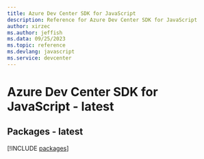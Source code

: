 ```yaml
---
title: Azure Dev Center SDK for JavaScript
description: Reference for Azure Dev Center SDK for JavaScript
author: xirzec
ms.author: jeffish
ms.data: 09/25/2023
ms.topic: reference
ms.devlang: javascript
ms.service: devcenter
---
```

# Azure Dev Center SDK for JavaScript - latest
## Packages - latest
[!INCLUDE [packages](dev-center-index.md)]